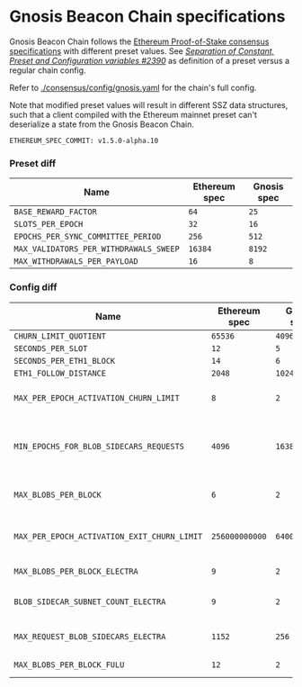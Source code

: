 # Gnosis Beacon Chain specifications

Gnosis Beacon Chain follows the [Ethereum Proof-of-Stake consensus specifications](https://github.com/ethereum/consensus-specs) with different preset values. See [_Separation of Constant, Preset and Configuration variables #2390_](https://github.com/ethereum/consensus-specs/pull/2390) as definition of a preset versus a regular chain config.

Refer to [./consensus/config/gnosis.yaml](./consensus/config/gnosis.yaml) for the chain's full config.

Note that modified preset values will result in different SSZ data structures, such that a client compiled with the Ethereum mainnet preset can't deserialize a state from the Gnosis Beacon Chain.

```
ETHEREUM_SPEC_COMMIT: v1.5.0-alpha.10
```

### Preset diff

| Name                                   | Ethereum spec | Gnosis spec |
| -------------------------------------- | ------- | ------ |
| `BASE_REWARD_FACTOR`                   | `64`    | `25`   |
| `SLOTS_PER_EPOCH`                      | `32`    | `16`   |
| `EPOCHS_PER_SYNC_COMMITTEE_PERIOD`     | `256`   | `512`  |
| `MAX_VALIDATORS_PER_WITHDRAWALS_SWEEP` | `16384` | `8192` |
| `MAX_WITHDRAWALS_PER_PAYLOAD`          | `16`    | `8`    |

### Config diff

| Name                                    | Ethereum spec | Gnosis spec  |   |
| --------------------------------------- | ------------- | ------------ | - |
| `CHURN_LIMIT_QUOTIENT`                  | `65536`       | `4096`       |
| `SECONDS_PER_SLOT`                      | `12`          | `5`          |
| `SECONDS_PER_ETH1_BLOCK`                | `14`          | `6`          |
| `ETH1_FOLLOW_DISTANCE`                  | `2048`        | `1024`       |
| `MAX_PER_EPOCH_ACTIVATION_CHURN_LIMIT`  | `8`           | `2`          | See https://github.com/gnosischain/specs/pull/22 for rationale |
| `MIN_EPOCHS_FOR_BLOB_SIDECARS_REQUESTS` | `4096`        | `16384`      | Increased to match the expected 2 weeks rollups consider today for Ethereum mainnet. The total disk requirement roughly equivalent to Ethereum mainnet since epochs are 4.8x faster |
| `MAX_BLOBS_PER_BLOCK`                   | `6`           | `2`          | See [/network-upgrades/dencun.md#eip-4844](/network-upgrades/dencun.md#eip-4844) for rationale on choosing 1/2 for the Dencun hard fork |
| `MAX_PER_EPOCH_ACTIVATION_EXIT_CHURN_LIMIT` | `256000000000` | `64000000000` | Match the modified value `MAX_PER_EPOCH_ACTIVATION_CHURN_LIMIT` https://github.com/gnosischain/specs/pull/22 for rationale |
| `MAX_BLOBS_PER_BLOCK_ELECTRA`           | `9`           | `2`          | Temporary value equal to `MAX_BLOBS_PER_BLOCK` |
| `BLOB_SIDECAR_SUBNET_COUNT_ELECTRA`     | `9`           | `2`          | No blob capacity scheduled, see [/network-upgrades/dencun.md#eip-4844](/network-upgrades/dencun.md#eip-4844) for rationale on choosing 1/2 | 
| `MAX_REQUEST_BLOB_SIDECARS_ELECTRA`     | `1152`        | `256`        | Make the constant match `MAX_BLOBS_PER_BLOCK_ELECTRA * MAX_BLOCKS_PER_REQUEST` |
| `MAX_BLOBS_PER_BLOCK_FULU`              | `12`          | `2`          | Temporary value equal to `MAX_BLOBS_PER_BLOCK` |

